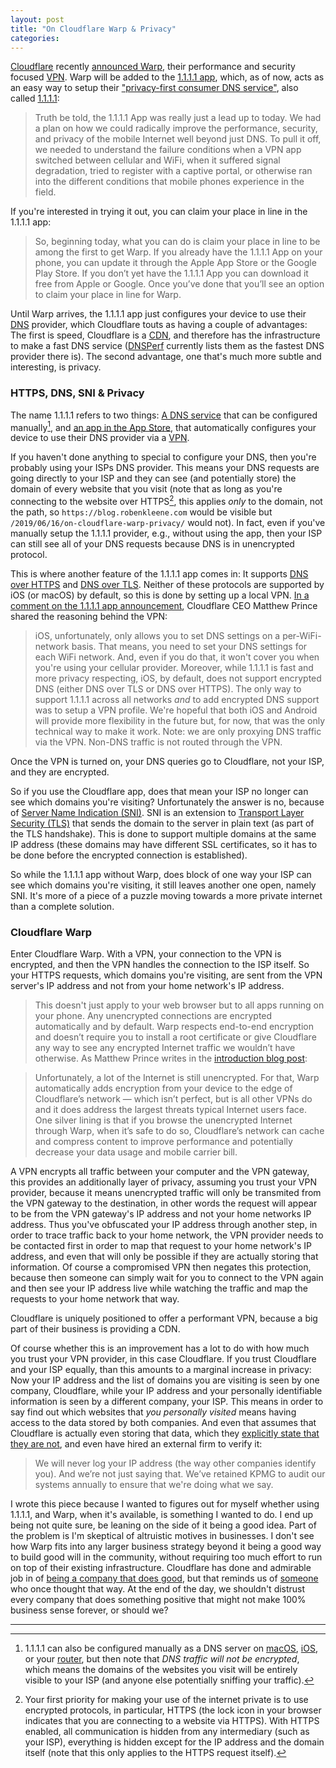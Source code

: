 ```yaml
---
layout: post
title: "On Cloudflare Warp & Privacy"
categories: 
---
```


[Cloudflare](https://www.cloudflare.com/) recently [announced Warp](https://blog.cloudflare.com/1111-warp-better-vpn/), their performance and security focused [VPN](https://en.wikipedia.org/wiki/Virtual_private_network). Warp will be added to the [1.1.1.1 app](https://1.1.1.1/), which, as of now, acts as an easy way to setup their ["privacy-first consumer DNS service"](https://blog.cloudflare.com/announcing-1111/), also called [1.1.1.1](https://1.1.1.1/dns/):

> Truth be told, the 1.1.1.1 App was really just a lead up to today. We had a plan on how we could radically improve the performance, security, and privacy of the mobile Internet well beyond just DNS. To pull it off, we needed to understand the failure conditions when a VPN app switched between cellular and WiFi, when it suffered signal degradation, tried to register with a captive portal, or otherwise ran into the different conditions that mobile phones experience in the field.

If you're interested in trying it out, you can claim your place in line in the 1.1.1.1 app:

> So, beginning today, what you can do is claim your place in line to be among the first to get Warp. If you already have the 1.1.1.1 App on your phone, you can update it through the Apple App Store or the Google Play Store. If you don’t yet have the 1.1.1.1 App you can download it free from Apple or Google. Once you’ve done that you’ll see an option to claim your place in line for Warp.

Until Warp arrives, the 1.1.1.1 app just configures your device to use their [DNS](https://en.wikipedia.org/wiki/Domain_Name_System) provider, which Cloudflare touts as having a couple of advantages: The first is speed, Cloudflare is a [CDN](https://en.wikipedia.org/wiki/Content_delivery_network), and therefore has the infrastructure to make a fast DNS service ([DNSPerf](https://www.dnsperf.com/#!dns-resolvers) currently lists them as the fastest DNS provider there is). The second advantage, one that's much more subtle and interesting, is privacy.

### HTTPS, DNS, SNI & Privacy

The name 1.1.1.1 refers to two things: [A DNS service](https://1.1.1.1/dns/) that can be configured manually[^manualconfiguration], and [an app in the App Store](https://1.1.1.1), that automatically configures your device to use their DNS provider via a [VPN](https://en.wikipedia.org/wiki/Virtual_private_network).

If you haven't done anything to special to configure your DNS, then you're probably using your ISPs DNS provider. This means your DNS requests are going directly to your ISP and they can see (and potentially store) the domain of every website that you visit (note that as long as you're connecting to the website over HTTPS[^httpisfirstpriority], this applies *only* to the domain, not the path, so `https://blog.robenkleene.com` would be visible but `/2019/06/16/on-cloudflare-warp-privacy/` would not). In fact, even if you've manually setup the 1.1.1.1 provider, e.g., without using the app, then your ISP can still see all of your DNS requests because DNS is in unencrypted protocol.

This is where another feature of the 1.1.1.1 app comes in: It supports [DNS over HTTPS](https://en.wikipedia.org/wiki/DNS_over_HTTPS) and [DNS over TLS](https://en.wikipedia.org/wiki/DNS_over_TLS). Neither of these protocols are supported by iOS (or macOS) by default, so this is done by setting up a local VPN. [In a comment on the 1.1.1.1 app announcement](https://blog.cloudflare.com/1-thing-you-can-do-to-make-your-internet-safer-and-faster/#comment-4190526220), Cloudflare CEO Matthew Prince shared the reasoning behind the VPN:

> iOS, unfortunately, only allows you to set DNS settings on a per-WiFi-network basis. That means, you need to set your DNS settings for each WiFi network. And, even if you do that, it won't cover you when you're using your cellular provider. Moreover, while 1.1.1.1 is fast and more privacy respecting, iOS, by default, does not support encrypted DNS (either DNS over TLS or DNS over HTTPS). The only way to support 1.1.1.1 across all networks *and* to add encrypted DNS support was to setup a VPN profile. We're hopeful that both iOS and Android will provide more flexibility in the future but, for now, that was the only technical way to make it work. Note: we are only proxying DNS traffic via the VPN. Non-DNS traffic is not routed through the VPN.

Once the VPN is turned on, your DNS queries go to Cloudflare, not your ISP, and they are encrypted.

So if you use the Cloudflare app, does that mean your ISP no longer can see which domains you're visiting? Unfortunately the answer is no, because of [Server Name Indication (SNI)](https://en.wikipedia.org/wiki/Server_Name_Indication). SNI is an extension to [Transport Layer Security (TLS)](https://en.wikipedia.org/wiki/Transport_Layer_Security) that sends the domain to the server in plain text (as part of the TLS handshake). This is done to support multiple domains at the same IP address (these domains may have different SSL certificates, so it has to be done before the encrypted connection is established).

So while the 1.1.1.1 app without Warp, does block of one way your ISP can see which domains you're visiting, it still leaves another one open, namely SNI. It's more of a piece of a puzzle moving towards a more private internet than a complete solution.

### Cloudflare Warp

Enter Cloudflare Warp. With a VPN, your connection to the VPN is encrypted, and then the VPN handles the connection to the ISP itself. So your HTTPS requests, which domains you're visiting, are sent from the VPN server's IP address and not from your home network's IP address. 

> This doesn't just apply to your web browser but to all apps running on your phone. Any unencrypted connections are encrypted automatically and by default. Warp respects end-to-end encryption and doesn’t require you to install a root certificate or give Cloudflare any way to see any encrypted Internet traffic we wouldn’t have otherwise. As Matthew Prince writes in the [introduction blog post](https://blog.cloudflare.com/1111-warp-better-vpn/):

> Unfortunately, a lot of the Internet is still unencrypted. For that, Warp automatically adds encryption from your device to the edge of Cloudflare’s network — which isn’t perfect, but is all other VPNs do and it does address the largest threats typical Internet users face. One silver lining is that if you browse the unencrypted Internet through Warp, when it’s safe to do so, Cloudflare’s network can cache and compress content to improve performance and potentially decrease your data usage and mobile carrier bill.

A VPN encrypts all traffic between your computer and the VPN gateway, this provides an additionally layer of privacy, assuming you trust your VPN provider, because it means unencrypted traffic will only be transmited from the VPN gateway to the destination, in other words the request will appear to be from the VPN gateway's IP address and not your home networks IP address. Thus you've obfuscated your IP address through another step, in order to trace traffic back to your home network, the VPN provider needs to be contacted first in order to map that request to your home network's IP address, and even that will only be possible if they are actually storing that information. Of course a compromised VPN then negates this protection, because then someone can simply wait for you to connect to the VPN again and then see your IP address live while watching the traffic and map the requests to your home network that way.

Cloudflare is uniquely positioned to offer a performant VPN, because a big part of their business is providing a CDN.

Of course whether this is an improvement has a lot to do with how much you trust your VPN provider, in this case Cloudflare. If you trust Cloudflare and your ISP equally, than this amounts to a marginal increase in privacy: Now your IP address and the list of domains you are visiting is seen by one company, Cloudflare, while your IP address and your personally identifiable information is seen by a different company, your ISP. This means in order to say find out which websites that *you personally visited* means having access to the data stored by both companies. And even that assumes that Cloudflare is actually even storing that data, which they [explicitly state that they are not](https://1.1.1.1/dns/), and even have hired an external firm to verify it:

> We will never log your IP address (the way other companies identify you). And we’re not just saying that. We’ve retained KPMG to audit our systems annually to ensure that we're doing what we say.

I wrote this piece because I wanted to figures out for myself whether using 1.1.1.1, and Warp, when it's available, is something I wanted to do. I end up being not quite sure, be leaning on the side of it being a good idea. Part of the problem is I'm skeptical of altruistic motives in businesses. I don't see how Warp fits into any larger business strategy beyond it being a good way to build good will in the community, without requiring too much effort to run on top of their existing infrastructure. Cloudflare has done and admirable job in of [being a company that does good](https://www.cloudflare.com/galileo/), but that reminds us of [someone](https://www.google.com) who once thought that way. At the end of the day, we shouldn't distrust every company that does something positive that might not make 100% business sense forever, or should we?

* * *

[^manualconfiguration]: 1.1.1.1 can also be configured manually as a DNS server on [macOS](https://developers.cloudflare.com/1.1.1.1/setting-up-1.1.1.1/mac/), [iOS](https://developers.cloudflare.com/1.1.1.1/setting-up-1.1.1.1/iphone/), or your [router](https://developers.cloudflare.com/1.1.1.1/setting-up-1.1.1.1/router/), but then note that *DNS traffic will not be encrypted*, which means the domains of the websites you visit will be entirely visible to your ISP (and anyone else potentially sniffing your traffic).

[^httpisfirstpriority]: Your first priority for making your use of the internet private is to use encrypted protocols, in particular, HTTPS (the lock icon in your browser indicates that you are connecting to a website via HTTPS). With HTTPS enabled, all communication is hidden from any intermediary (such as your ISP), everything is hidden except for the IP address and the domain itself (note that this only applies to the HTTPS request itself).
